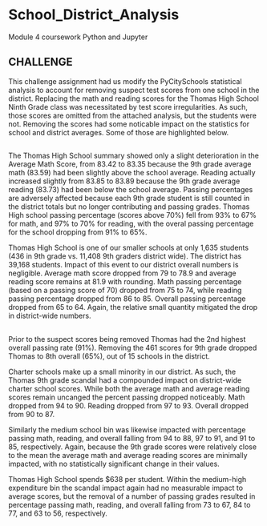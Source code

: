 # School_District_Analysis
Module 4 coursework Python and Jupyter
## CHALLENGE
This challenge assignment had us modify the PyCitySchools statistical analysis to account for removing suspect test scores from one school in the district. Replacing the math and reading scores for the Thomas High School Ninth Grade class was necessitated by test score irregularities.  As such, those scores are omitted from the attached analysis, but the students were not.  Removing the scores had some noticable impact on the statistics for school and district averages.  Some of those are highlighted below.

##
The Thomas High School summary showed only a slight deterioration in the Average Math Score, from 83.42 to 83.35 because the 9th grade average math (83.59) had been slightly above the school average.  Reading actually increased slightly from 83.85 to 83.89 because the 9th grade average reading (83.73) had been below the school average.  Passing percentages are adversely affected because each 9th grade student is still counted in the district totals but no longer contributing and passing grades.  Thomas High school passing percentage (scores above 70%) fell from 93% to 67% for math, and 97% to 70% for reading, with the overal passing percentage for the school dropping from 91% to 65%.

Thomas High School is one of our smaller schools at only 1,635 students (436 in 9th grade vs. 11,408 9th graders district wide).  The district has 39,168 students.  Impact of this event to our district overall numbers is negligible.  Average math score dropped from 79 to 78.9 and average reading score remains at 81.9 with rounding.  Math passing percentage (based on a passing score of 70) dropped from 75 to 74, while reading passing percentage dropped from 86 to 85.  Overall passing percentage dropped from 65 to 64.  Again, the relative small quantity mitigated the drop in district-wide numbers.

## 
Prior to the suspect scores being removed Thomas had the 2nd highest overall passing rate (91%).  Removing the 461 scores for 9th grade dropped Thomas to 8th overall (65%), out of 15 schools in the district.

Charter schools make up a small minority in our district.  As such, the Thomas 9th grade scandal had a compounded impact on district-wide charter school scores.  While both the average math and average reading scores remain uncanged the percent passing dropped noticeably.  Math dropped from 94 to 90.  Reading dropped from 97 to 93.  Overall dropped from 90 to 87.

Similarly the medium school bin was likewise impacted with percentage passing math, reading, and overall falling from 94 to 88, 97 to 91, and 91 to 85, respectively.  Again, because the 9th grade scores were relatively close to the mean the average math and average reading scores are minimally impacted, with no statistically significant change in their values.

Thomas High School spends $638 per student.  Within the medium-high expenditure bin the scandal impact again had no measurable impact to average scores, but the removal of a number of passing grades resulted in percentage passing math, reading, and overall falling from 73 to 67, 84 to 77, and 63 to 56, respectively.
